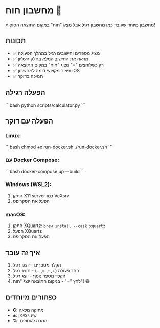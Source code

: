 # מחשבון חוח 🧮

מחשבון מיוחד שעובד כמו מחשבון רגיל אבל מציג "חוח" במקום התוצאה הסופית!

## תכונות

- ✅ מציג מספרים וחישובים רגיל במהלך הפעולה
- ✅ מראה את החישוב המלא בחלק העליון
- ✅ רק כשלוחצים "=" מציג "חוח" במקום התוצאה
- ✅ עיצוב מקצועי דומה למחשבון iOS
- ✅ תמיכה בדוקר

## הפעלה רגילה

\`\`\`bash
python scripts/calculator.py
\`\`\`

## הפעלה עם דוקר

### Linux:
\`\`\`bash
chmod +x run-docker.sh
./run-docker.sh
\`\`\`

### עם Docker Compose:
\`\`\`bash
docker-compose up --build
\`\`\`

### Windows (WSL2):
1. התקן X11 server כמו VcXsrv
2. הפעל את הסקריפט

### macOS:
1. התקן XQuartz: `brew install --cask xquartz`
2. הפעל XQuartz
3. הפעל את הסקריפט

## איך זה עובד

1. הקלד מספרים - יוצגו רגיל
2. בחר פעולה (+, -, ×, ÷) - תוצג רגיל
3. הקלד מספר נוסף - יוצג רגיל
4. לחץ "=" - במקום התוצאה יוצג "חוח"! 😄

## כפתורים מיוחדים

- **C**: מחיקה מלאה
- **±**: שינוי סימן
- **%**: המרה לאחוזים
